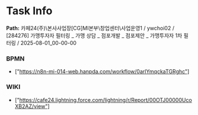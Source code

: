 # Task Info

**Path:** 카페24(주)\본사사업장\[CG]MI본부\창업센터\사업운영1 / ywchoi02 / [284276] 가맹투자자 필터링 _ 가맹 상담 _ 점포개발 _ 점포제안 _ 가맹투자자 1차 필터링 / 2025-08-01_00-00-00

### BPMN
- ["https://n8n-mi-014-web.hanpda.com/workflow/0arlYmqckaTGRghc"]

### WIKI
- ["https://cafe24.lightning.force.com/lightning/r/Report/00OTJ00000UcoXB2AZ/view"]

